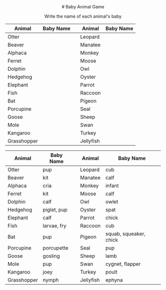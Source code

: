 <center>
# Baby Animal Game

Write the name of each animal's baby

|Animal|Baby Name||Animal|Baby Name|
| ----------- | ----------- |-----| ----------- | ----------- |
|Otter|||Leopard|
|Beaver|||Manatee|
|Alphaca|||Monkey|
|Ferret|||Moose|
|Dolphin|||Owl|
|Hedgehog|||Oyster|
|Elephant|||Parrot|
|Fish|||Raccoon|
|Bat|||Pigeon|
|Porcupine|||Seal|
|Goose|||Sheep|
|Mole|||Swan|
|Kangaroo|||Turkey|
|Grasshopper|||Jellyfish|
</center>
<div style="page-break-after: always; visibility: hidden"> 
</div>
</div>

|Animal|Baby Name||Animal|Baby Name|
| ----------- | ----------- |-----| ----------- | ----------- |
|Otter|pup||Leopard|cub
|Beaver|kit||Manatee|calf
|Alphaca|cria||Monkey|infant
|Ferret|kit||Moose|calf
|Dolphin|calf||Owl|owlet
|Hedgehog|piglet, pup||Oyster|spat
|Elephant|calf||Parrot|chick
|Fish|larvae, fry||Raccoon|cub
|Bat|pup||Pigeon|squab, squeaker, chick
|Porcupine|porcupette||Seal|pup
|Goose|gosling||Sheep|lamb
|Mole|pup||Swan|cygnet, flapper
|Kangaroo|joey||Turkey|poult
|Grasshopper|nymph||Jellyfish|ephyna



